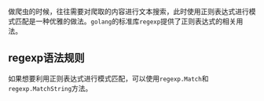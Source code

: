 做爬虫的时候，往往需要对爬取的内容进行文本搜索，此时使用正则表达式进行模式匹配是一种优雅的做法。`golang`的标准库`regexp`提供了正则表达式的相关用法。

## regexp语法规则

如果想要利用正则表达式进行模式匹配，可以使用`regexp.Match`和`regexp.MatchString`方法。

###
